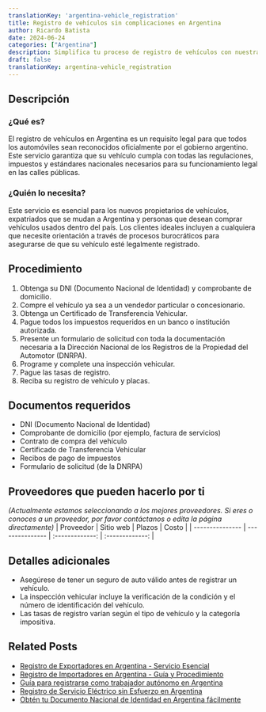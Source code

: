 ```yaml
---
translationKey: 'argentina-vehicle_registration'
title: Registro de vehículos sin complicaciones en Argentina
author: Ricardo Batista
date: 2024-06-24
categories: ["Argentina"]
description: Simplifica tu proceso de registro de vehículos con nuestra guía paso a paso y lista de documentos requeridos en Argentina.
draft: false
translationKey: argentina-vehicle_registration
---
```


## Descripción
### ¿Qué es?
El registro de vehículos en Argentina es un requisito legal para que todos los automóviles sean reconocidos oficialmente por el gobierno argentino. Este servicio garantiza que su vehículo cumpla con todas las regulaciones, impuestos y estándares nacionales necesarios para su funcionamiento legal en las calles públicas.

### ¿Quién lo necesita?
Este servicio es esencial para los nuevos propietarios de vehículos, expatriados que se mudan a Argentina y personas que desean comprar vehículos usados dentro del país. Los clientes ideales incluyen a cualquiera que necesite orientación a través de procesos burocráticos para asegurarse de que su vehículo esté legalmente registrado.

## Procedimiento

1. Obtenga su DNI (Documento Nacional de Identidad) y comprobante de domicilio.
2. Compre el vehículo ya sea a un vendedor particular o concesionario.
3. Obtenga un Certificado de Transferencia Vehicular.
4. Pague todos los impuestos requeridos en un banco o institución autorizada.
5. Presente un formulario de solicitud con toda la documentación necesaria a la Dirección Nacional de los Registros de la Propiedad del Automotor (DNRPA).
6. Programe y complete una inspección vehicular.
7. Pague las tasas de registro.
8. Reciba su registro de vehículo y placas.

## Documentos requeridos

- DNI (Documento Nacional de Identidad)
- Comprobante de domicilio (por ejemplo, factura de servicios)
- Contrato de compra del vehículo
- Certificado de Transferencia Vehicular
- Recibos de pago de impuestos
- Formulario de solicitud (de la DNRPA)

## Proveedores que pueden hacerlo por ti
_(Actualmente estamos seleccionando a los mejores proveedores. Si eres o conoces a un proveedor, por favor contáctanos o edita la página directamente)_
| Proveedor       |     Sitio web    |     Plazos    |       Costo      |
| --------------- | --------------- |  :-------------: | :-------------: |

## Detalles adicionales

- Asegúrese de tener un seguro de auto válido antes de registrar un vehículo.
- La inspección vehicular incluye la verificación de la condición y el número de identificación del vehículo.
- Las tasas de registro varían según el tipo de vehículo y la categoría impositiva.
## Related Posts

- [Registro de Exportadores en Argentina - Servicio Esencial](https://tramitit.com/spanish/guides/argentina/registro_de_exportadores/)
- [Registro de Importadores en Argentina - Guía y Procedimiento](https://tramitit.com/spanish/guides/argentina/registro_de_importadores/)
- [Guía para registrarse como trabajador autónomo en Argentina](https://tramitit.com/spanish/guides/argentina/inscripción_al_régimen_de_autónomos/)
- [Registro de Servicio Eléctrico sin Esfuerzo en Argentina](https://tramitit.com/spanish/guides/argentina/alta_de_servicio_eléctrico/)
- [Obtén tu Documento Nacional de Identidad en Argentina fácilmente](https://tramitit.com/spanish/guides/argentina/documento_nacional_de_identidad/)